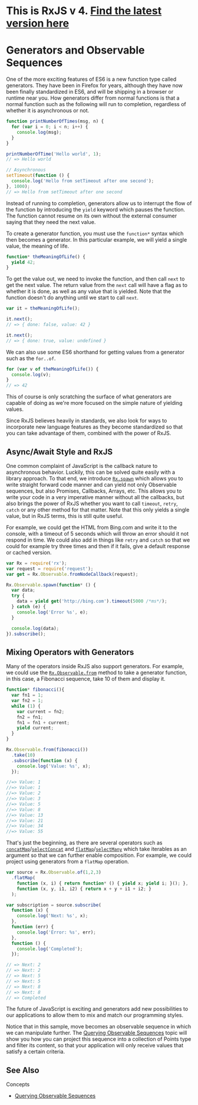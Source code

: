 # This is RxJS v 4. [Find the latest version here](https://github.com/reactivex/rxjs)
# Generators and Observable Sequences #

One of the more exciting features of ES6 is a new function type called generators.  They have been in Firefox for years, although they have now been finally standardized in ES6, and will be shipping in a browser or runtime near you. How generators differ from normal functions is that a normal function such as the following will run to completion, regardless of whether it is asynchronous or not.

```js
function printNumberOfTimes(msg, n) {
  for (var i = 0; i < n; i++) {
    console.log(msg);
  }
}

printNumberOfTime('Hello world', 1);
// => Hello world

// Asynchronous
setTimeout(function () {
  console.log('Hello from setTimeout after one second');
}, 1000); 
// => Hello from setTimeout after one second
```

Instead of running to completion, generators allow us to interrupt the flow of the function by introducing the `yield` keyword which pauses the function.  The function cannot resume on its own without the external consumer saying that they need the next value.  

To create a generator function, you must use the `function*` syntax which then becomes a generator.  In this particular example, we will yield a single value, the meaning of life.
```js
function* theMeaningOfLife() {
  yield 42;
}
```

To get the value out, we need to invoke the function, and then call `next` to get the next value.  The return value from the `next` call will have a flag as to whether it is done, as well as any value that is yielded.  Note that the function doesn't do anything until we start to call `next`.

```js
var it = theMeaningOfLife();

it.next();
// => { done: false, value: 42 }

it.next();
// => { done: true, value: undefined }
```

We can also use some ES6 shorthand for getting values from a generator such as the `for..of`.

```js
for (var v of theMeaningOfLife()) {
  console.log(v);
}
// => 42
```

This of course is only scratching the surface of what generators are capable of doing as we're more focused on the simple nature of yielding values.

Since RxJS believes heavily in standards, we also look for ways to incorporate new language features as they become standardized so that you can take advantage of them, combined with the power of RxJS.

## Async/Await Style and RxJS ##

One common complaint of JavaScript is the callback nature to asynchronous behavior.  Luckily, this can be solved quite easily with a library approach.  To that end, we introduce [`Rx.spawn`](https://github.com/Reactive-Extensions/RxJS/tree/master/doc/api/core/operators/spawn.md) which allows you to write straight forward code manner and can yield not only Observable sequences, but also Promises, Callbacks, Arrays, etc.  This allows you to write your code in a very imperative manner without all the callbacks, but also brings the power of RxJS whether you want to call `timeout`, `retry`, `catch` or any other method for that matter.  Note that this only yields a single value, but in RxJS terms, this is still quite useful.  

For example, we could get the HTML from Bing.com and write it to the console, with a timeout of 5 seconds which will throw an error should it not respond in time.  We could also add in things like `retry` and `catch` so that we could for example try three times and then if it fails, give a default response or cached version.

```js
var Rx = require('rx');
var request = require('request');
var get = Rx.Observable.fromNodeCallback(request);

Rx.Observable.spawn(function* () {
  var data;
  try {
    data = yield get('http://bing.com').timeout(5000 /*ms*/);
  } catch (e) {
    console.log('Error %s', e);
  } 

  console.log(data);
}).subscribe();
```

## Mixing Operators with Generators ##

Many of the operators inside RxJS also support generators.  For example, we could use the [`Rx.Observable.from`](https://github.com/Reactive-Extensions/RxJS/tree/master/doc/api/core/operators/from.md) method to take a generator function, in this case, a Fibonacci sequence, take 10 of them and display it.

```js
function* fibonacci(){
  var fn1 = 1;
  var fn2 = 1;
  while (1) {
    var current = fn2;
    fn2 = fn1;
    fn1 = fn1 + current;
    yield current;
  }
}

Rx.Observable.from(fibonacci())
  .take(10)
  .subscribe(function (x) {
    console.log('Value: %s', x);
  });

//=> Value: 1
//=> Value: 1
//=> Value: 2
//=> Value: 3
//=> Value: 5
//=> Value: 8
//=> Value: 13
//=> Value: 21
//=> Value: 34
//=> Value: 55
```

That's just the beginning, as there are several operators such as [`concatMap`](https://github.com/Reactive-Extensions/RxJS/tree/master/doc/api/core/operators/concatmap.md)/[`selectConcat`](https://github.com/Reactive-Extensions/RxJS/tree/master/doc/api/core/operators/concatmap.md) and [`flatMap`](https://github.com/Reactive-Extensions/RxJS/tree/master/doc/api/core/operators/selectmany.md)/[`selectMany`](https://github.com/Reactive-Extensions/RxJS/tree/master/doc/api/core/operators/concatmap.md) which take iterables as an argument so that we can further enable composition.  For example, we could project using generators from a `flatMap` operation.

```js
var source = Rx.Observable.of(1,2,3)
  .flatMap(
    function (x, i) { return function* () { yield x; yield i; }(); },
    function (x, y, i1, i2) { return x + y + i1 + i2; }
  );

var subscription = source.subscribe(
  function (x) {
    console.log('Next: %s', x);
  },
  function (err) {
    console.log('Error: %s', err);
  },
  function () {
    console.log('Completed');
  });

// => Next: 2
// => Next: 2
// => Next: 5
// => Next: 5
// => Next: 8
// => Next: 8
// => Completed
```

The future of JavaScript is exciting and generators add new possibilities to our applications to allow them to mix and match our programming styles.

Notice that in this sample, move becomes an observable sequence in which we can manipulate further. The [Querying Observable Sequences](querying.md) topic will show you how you can project this sequence into a collection of Points type and filter its content, so that your application will only receive values that satisfy a certain criteria.

## See Also

Concepts
- [Querying Observable Sequences](querying.md)
